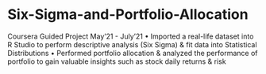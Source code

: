 # Six-Sigma-and-Portfolio-Allocation
Coursera Guided Project May’21 - July’21
• Imported a real-life dataset into R Studio to perform descriptive analysis (Six Sigma) & fit data into Statistical Distributions
• Performed portfolio allocation & analyzed the performance of portfolio to gain valuable insights such as stock daily returns & risk
